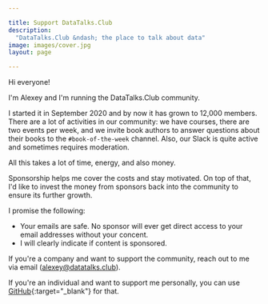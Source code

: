 ```yaml
---

title: Support DataTalks.Club
description:
  "DataTalks.Club &ndash; the place to talk about data"
image: images/cover.jpg
layout: page

---
```



Hi everyone!

I'm Alexey and I'm running the DataTalks.Club community.

I started it in September 2020 and by now it has grown to 12,000 members.
There are a lot of activities in our community: we have courses, there are two events per week,
and we invite book authors to answer questions about their books to the `#book-of-the-week` channel.
Also, our Slack is quite active and sometimes requires moderation.

All this takes a lot of time, energy, and also money.

Sponsorship helps me cover the costs and stay motivated. On top of that, I'd like to invest
the money from sponsors back into the community to ensure its further growth.

I promise the following:

* Your emails are safe. No sponsor will ever get direct access to your email
  addresses without your concent. 
* I will clearly indicate if content is sponsored.

If you're a company and want to support the community, reach out to me via email (alexey@datatalks.club).

If you're an individual and want to support me personally, you can use
[GitHub](https://github.com/sponsors/alexeygrigorev){:target="_blank"} for that. 
